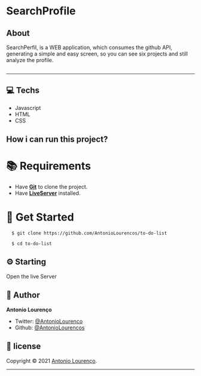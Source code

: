 # SearchProfile

## About

<p>SearchPerfil, is a WEB application, which consumes the github API, generating a simple and easy screen, so you can see six projects and still analyze the profile.</p>

<img src="https://i.imgur.com/wo2TqRF.png" alt=""/>


<hr />

## 💻 Techs

- Javascript
- HTML
- CSS

## How i can run this project?
 
# :books: Requirements
 - Have [**Git**](https://git-scm.com/) to clone the project.
 - Have [**LiveServer**](https://marketplace.visualstudio.com/items?itemName=ritwickdey.LiveServer) installed.

# :rocket: Get Started
``` 
  $ git clone https://github.com/AntonioLourencos/to-do-list

  $ cd to-do-list
```
## :gear: Starting

<p>Open the live Server</p>

## 👤 Author

**Antonio Lourenço**

- Twitter: [@AntonioLourenco](https://twitter.com/AntonioLourouco)
- Github: [@AntonioLourencos](https://github.com/AntonioLourencos)

## 📝 license

Copyright © 2021 [Antonio Lourenço](https://github.com/AntonioLourencos).<br />

---
